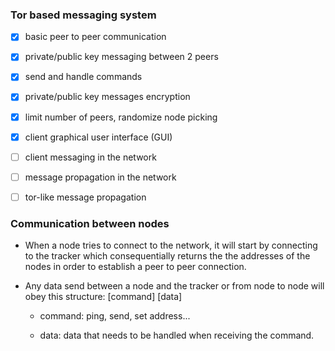 ### Tor based messaging system

- [x] basic peer to peer communication

- [x] private/public key messaging between 2 peers

- [x] send and handle commands

- [x] private/public key messages encryption

- [x] limit number of peers, randomize node picking

- [x] client graphical user interface (GUI)

- [ ] client messaging in the network

- [ ] message propagation in the network

- [ ] tor-like message propagation

### Communication between nodes

- When a node tries to connect to the network, it will start by connecting to the tracker which consequentially returns the the addresses of the nodes in order to establish a peer to peer connection.

- Any data send between a node and the tracker or from node to node will obey this structure: [command] [data]

  - command: ping, send, set address...

  - data: data that needs to be handled when receiving the command.
